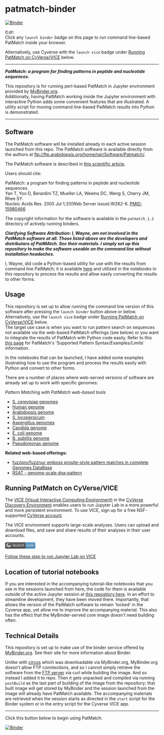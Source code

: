 # patmatch-binder

[![Binder](https://mybinder.org/badge_logo.svg)](https://mybinder.org/v2/gh/fomightez/patmatch-binder/master?filepath=index.ipynb)

*tl;dr:*  
Click any `launch binder` badge on this page to run command line-based PatMatch inside your browser.

Alternatively, use Cyverse with the `launch vice` badge under [Running PatMatch on CyVerse/VICE](#running-patmatch-on-cyversevice) below.

------

***PatMatch: a program for finding patterns in peptide and nucleotide sequences.***

This repository is for running perl-based PatMatch in Jupyter environment provided by [MyBinder.org](https://mybinder.org/).  
Additionally, having PatMatch working inside the Jupyter environment with interactive Python adds some convenient features that are illustrated. A utility script for moving command line-based PatMatch results into Python is demonstrated.  

-------

Software
--------

The PatMatch software will be installed already in each active session launched from this repo. The PatMatch software is available directly from the authors at <a href="ftp://ftp.arabidopsis.org/home/tair/Software/Patmatch/">ftp://ftp.arabidopsis.org/home/tair/Software/Patmatch/</a>.

The PatMatch software is described in [this scientific article](https://www.ncbi.nlm.nih.gov/pmc/articles/PMC1160129/).

Users should cite:

PatMatch: a program for finding patterns in peptide and nucleotide sequences.  
Yan T, Yoo D, Berardini TZ, Mueller LA, Weems DC, Weng S, Cherry JM, Rhee SY.  
Nucleic Acids Res. 2005 Jul 1;33(Web Server issue):W262-6. [PMID: 15980466](https://www.ncbi.nlm.nih.gov/pubmed/15980466)

The copyright information for the software is available in the `patmatch_1.2` directory of actively running binders.

***Clarifying Software Attribution: I, Wayne, am not involved in the PatMatch software at all. Those listed above are the developers and distributors of PatMAtch. See their materials. I simply set up this repository to make the software useable on the command line without installation headaches.***

I, Wayne, did code a Python-based utility for use with the results from command line PatMatch; it is available [here](https://github.com/fomightez/sequencework/tree/master/patmatch-utilities/) and utilized in the notebooks in this repository to process the results and allow easily converting the results to other forms.

Usage
-----

This repository is set up to allow running the command line version of this software after pressing the `launch binder` button above or below. Alternatively, use the `launch vice` badge under [Running PatMatch on CyVerse/VICE](#running-patmatch-on-cyversevice) below.  
The target use case is when you want to run pattern search on sequences not available via the web-based PatMatch offerings (see below) or you want to integrate the results of PatMatch with Python code easily. Refer to this [this page](https://www.yeastgenome.org/nph-patmatch#examples) for PatMatch's 'Supported Pattern Syntax/Examples/Limits' information.

In the notebooks that can be launched, I have added some examples illustrating how to use the program and process the results easily with Python and convert to other forms.

There are a number of places where web-served versions of software are already set up to work with specific genomes:

*Pattern Matching with PatMatch web-based tools*

* [S. cerevisiae genomes](https://www.yeastgenome.org/nph-patmatch)
* [Human genome](https://humancyc.org/patmatch.shtml?organism=HUMAN)
* [Arabidopsis genome](http://www.arabidopsis.org/cgi-bin/patmatch/nph-patmatch.pl)
* [S. lycopersicum](http://solcyc.solgenomics.net/patmatch.shtml?organism=LYCO)
* [Aspergillus genomes](http://www.aspergillusgenome.org/cgi-bin/PATMATCH/nph-patmatch)
* [Candida genome](http://www.candidagenome.org/cgi-bin/PATMATCH/nph-patmatch)
* [E. coli genome](https://ecocyc.org/patmatch.shtml?organism=ECOLI)
* [B. subtilis genome](https://bsubcyc.org/patmatch.shtml?organism=BSUB)
* [Pseudomonas genome](http://www.pseudomonas.com:1555/patmatch.shtml?organism=PSEUDO)


**Related web-based offerings:**

* [fuzzpro/fuzznuc emboss prosite-style pattern matches in complete Genomes DataBase](http://www-archbac.u-psud.fr/genomics/patternMatch.html)
* [RSAT - genome-scale dna-pattern](http://rsat01.biologie.ens.fr/rsat/genome-scale-dna-pattern_form.cgi)



## Running PatMatch on CyVerse/VICE 
The [VICE (Visual Interactive Computing Environment)](https://cyverse-visual-interactive-computing-environment.readthedocs-hosted.com/en/latest/index.html) in the [CyVerse Discovery Environment](https://www.cyverse.org/discovery-environment) enables users to run Jupyter Lab in a more powerful and more persistent environment. To use VICE, sign up for a free NSF-supported [CyVerse account](https://www.cyverse.org/create-account). 

The VICE environment supports large-scale analyses. Users can upload and download files, and save and share results of their analyses in their user accounts. 

[![Vice](docs/vice_badge.png)](https://de.cyverse.org/de/?type=apps&app-id=??????????????????????&system-id=de)

[Follow these step to run Jupyter Lab on VICE](docs/vice_instructions.md) 


Location of tutorial notebooks
------------------------------

If you are interested in the accompanying tutorial-like notebooks that you see in the sessions launched from here, the code for them is available outside of the active Jupyter session at [this repostiory here](https://github.com/fomightez/ptmbr-accompmatz). In an effort to streamline development, they have been moved there. Importantly, that allows the version of the PatMatch software to remain 'locked' in the Cyverse app, yet allow me to improve the accompanying material. This also has the effect that the MyBinder-served core image doesn't need building often.

Technical Details
-----------------

This repository is set up to make use of the binder service offered by [MyBinder.org](https://mybinder.org/). See their site for more information about Binder.

Unlike with [circos](https://github.com/fomightez/circos-binder/blob/master/postBuild) which was downloadable via MyBinder.org, MyBinder.org doesn't allow FTP conntections, and so I cannot simply retrieve the software from the [FTP server](ftp://ftp.arabidopsis.org/home/tair/Software/Patmatch/) via curl while building the image. And so instead I added it to repo. Then it gets unpacked and compiled via running `postBuild` as the last part of building of the image from the repository; that built image will get stored by MyBinder and the session launched from the image will already have PatMatch available. The accompanying materials are retrieved when the session starts as directed in the `start` script for the Binder system or in the entry script for the Cyverse VICE app.

----

Click this button below to begin using PatMatch:

[![Binder](https://mybinder.org/badge_logo.svg)](https://mybinder.org/v2/gh/fomightez/patmatch-binder/master?filepath=index.ipynb)

